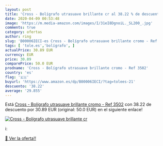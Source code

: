```yaml
---
layout: post
title: 'Cross - Bolígrafo utrasuave brillante cr al 38.22 % de descuento'
date: 2020-04-09 00:53:48
image: 'https://m.media-amazon.com/images/I/31eI8DgnoiL._SL200_.jpg'
comments: true
category: ofertas
author: ring
slug: 'B00006IECI-es Cross - Bolígrafo utrasuave brillante cromo - Ref 3502'
tags: [ 'tole.es','bolígrafo', ]
actualPrice: 30.89 EUR
currency: EUR
price: 30.89
comparePrice: 50.0 EUR
prodname: 'Cross - Bolígrafo utrasuave brillante cromo - Ref 3502'
country: 'es'
flag: '🇪🇸'
buyurl: 'https://www.amazon.es/dp/B00006IECI/?tag=tolees-21'
descuento: '38.22'
average: '29.855'
---
```


Está [Cross - Bolígrafo utrasuave brillante cromo - Ref 3502](https://www.amazon.es/dp/B00006IECI/?tag=tolees-21) con 38.22 de descuento por 30.89 EUR (original: 50.0 EUR) en el siguiente enlace!

[![Cross - Bolígrafo utrasuave brillante cr](https://m.media-amazon.com/images/I/31eI8DgnoiL._SL200_.jpg)](https://www.amazon.es/dp/B00006IECI/?tag=tolees-21)

ℹ️:


[🛒 Ver la oferta!!](https://www.amazon.es/dp/B00006IECI/?tag=tolees-21)
